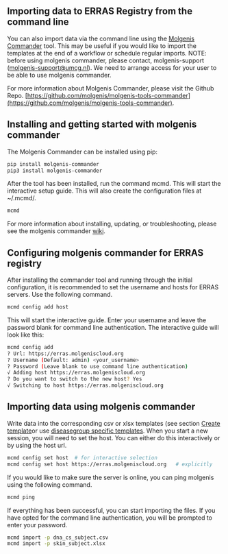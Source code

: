 ## Importing data to ERRAS Registry from the command line

You can also import data via the command line using the [Molgenis Commander](https://github.com/molgenis/molgenis-tools-commander) tool. This may be useful if you would like to import the templates at the end of a workflow or schedule regular imports. NOTE: before using molgenis commander, please contact, molgenis-support (molgenis-support@umcg.nl). We need to arrange access for your user to be able to use molgenis commander.

For more information about Molgenis Commander, please visit the Github Repo.
[https://github.com/molgenis/molgenis-tools-commander](https://github.com/molgenis/molgenis-tools-commander).

## Installing and getting started with molgenis commander

The Molgenis Commander can be installed using pip:
```sh
pip install molgenis-commander
pip3 install molgenis-commander
```
After the tool has been installed, run the command mcmd. This will start the interactive setup guide. This will also create the configuration files at ~/.mcmd/.
```sh
mcmd
```
For more information about installing, updating, or troubleshooting, please see the molgenis commander [wiki](https://github.com/molgenis/molgenis-tools-commander/wiki/Installation-guide).

## Configuring molgenis commander for ERRAS registry
After installing the commander tool and running through the initial configuration, it is recommended to set the username and hosts for ERRAS servers. Use the following command.
```sh
mcmd config add host
```
This will start the interactive guide. Enter your username and leave the password blank for command line authentication. The interactive guide will look like this:
```sh
mcmd config add
? Url: https://erras.molgeniscloud.org
? Username (Default: admin) <your_username>
? Password (Leave blank to use command line authentication)
√ Adding host https://erras.molgeniscloud.org
? Do you want to switch to the new host? Yes
√ Switching to host https://erras.molgeniscloud.org
```
## Importing data using molgenis commander

Write data into the corresponding csv or xlsx templates (see section [Create template](/ERN_implementation/ERN_SKIN/manuals/createTemplate.md)or use [diseasegroup specific templates](/ERN_implementation/ERN_SKIN/templates/).
When you start a new session, you will need to set the host. You can either do this interactively or by using the host url.
```sh
mcmd config set host  # for interactive selection
mcmd config set host https://erras.molgeniscloud.org   # explicitly
```

If you would like to make sure the server is online, you can ping molgenis using the following command.
```sh
mcmd ping
```

If everything has been successful, you can start importing the files. If you have opted for the command line authentication, you will be prompted to enter your password.
```sh
mcmd import -p dna_cs_subject.csv
mcmd import -p skin_subject.xlsx
```